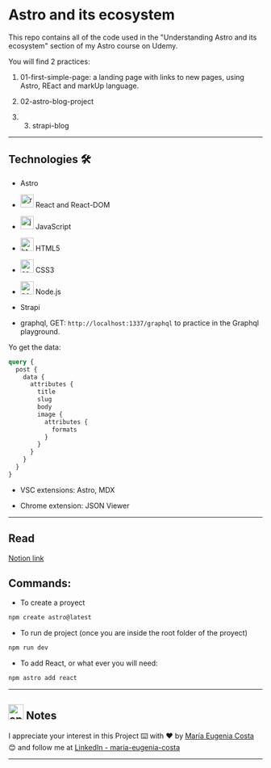 # Astro and its ecosystem

This repo contains all of the code used in the "Understanding Astro and its ecosystem" section of my Astro course on Udemy.

You will find 2 practices:

1. 01-first-simple-page: a landing page with links to new pages, using Astro, REact and markUp language.

2. 02-astro-blog-project

3. 3. strapi-blog


---

## Technologies 🛠️

- Astro

- <img width="26" height="26" src="https://img.icons8.com/office/26/react.png" alt="react"/> React and React-DOM

- <img width="26" height="26" src="https://img.icons8.com/color/426/javascript--v1.png" alt="javascript"/> JavaScript

- <img width="26" height="26" src="https://img.icons8.com/color/26/html-5--v1.png" alt="html5"/> HTML5

- <img width="26" height="26" src="https://img.icons8.com/color/26/css3.png" alt="css3"/> CSS3

- <img width="26" height="26" src="https://img.icons8.com/fluency/26/node-js.png" alt="nodejs"/> Node.js

- Strapi

- graphql, GET: `http://localhost:1337/graphql` to practice in the Graphql playground.

Yo get the data:

```graphql
query {
  post {
    data {
      attributes {
        title
        slug
        body
        image {
          attributes {
            formats
          }
        }
      }
    }
  }
}
```

- VSC extensions: Astro, MDX

- Chrome extension: JSON Viewer

---

## Read

[Notion link](https://www.notion.so/Book-Getting-started-with-Astro-a0d0e141793241819352b3b59d790de0)


## Commands:

- To create a proyect 
```BASH
npm create astro@latest
```

- To run de project (once you are inside the root folder of the proyect)

```BASH
npm run dev
```

- To add React, or what ever you will need:

```BASH
npm astro add react
```

---

## <img width="30" height="30" src="https://img.icons8.com/dusk/30/apple-notes.png" alt="apple-notes"/> Notes

I appreciate your interest in this Project ⌨️ with ❤️ by [María Eugenia Costa](https://github.com/eugenia1984) 😊 and follow me at [LinkedIn - maria-eugenia-costa](https://www.linkedin.com/in/maria-eugenia-costa/)

---
